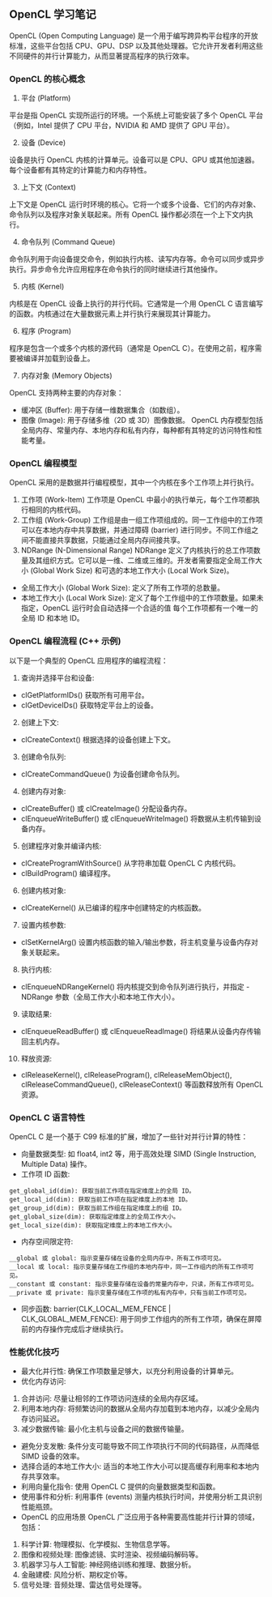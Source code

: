 ## OpenCL 学习笔记
OpenCL (Open Computing Language) 是一个用于编写跨异构平台程序的开放标准，这些平台包括 CPU、GPU、DSP 以及其他处理器。它允许开发者利用这些不同硬件的并行计算能力，从而显著提高程序的执行效率。
### OpenCL 的核心概念
1. 平台 (Platform)

平台是指 OpenCL 实现所运行的环境。一个系统上可能安装了多个 OpenCL 平台（例如，Intel 提供了 CPU 平台，NVIDIA 和 AMD 提供了 GPU 平台）。

2. 设备 (Device)

设备是执行 OpenCL 内核的计算单元。设备可以是 CPU、GPU 或其他加速器。每个设备都有其特定的计算能力和内存特性。

3. 上下文 (Context)

上下文是 OpenCL 运行时环境的核心。它将一个或多个设备、它们的内存对象、命令队列以及程序对象关联起来。所有 OpenCL 操作都必须在一个上下文内执行。

4. 命令队列 (Command Queue)

命令队列用于向设备提交命令，例如执行内核、读写内存等。命令可以同步或异步执行。异步命令允许应用程序在命令执行的同时继续进行其他操作。

5. 内核 (Kernel)

内核是在 OpenCL 设备上执行的并行代码。它通常是一个用 OpenCL C 语言编写的函数。内核通过在大量数据元素上并行执行来展现其计算能力。

6. 程序 (Program)

程序是包含一个或多个内核的源代码（通常是 OpenCL C）。在使用之前，程序需要被编译并加载到设备上。

7. 内存对象 (Memory Objects)

OpenCL 支持两种主要的内存对象：
- 缓冲区 (Buffer): 用于存储一维数据集合（如数组）。
- 图像 (Image): 用于存储多维（2D 或 3D）图像数据。
OpenCL 内存模型包括全局内存、常量内存、本地内存和私有内存，每种都有其特定的访问特性和性能考量。
### OpenCL 编程模型
OpenCL 采用的是数据并行编程模型，其中一个内核在多个工作项上并行执行。
1. 工作项 (Work-Item)
工作项是 OpenCL 中最小的执行单元，每个工作项都执行相同的内核代码。
2. 工作组 (Work-Group)
工作组是由一组工作项组成的。同一工作组中的工作项可以在本地内存中共享数据，并通过障碍 (barrier) 进行同步。不同工作组之间不能直接共享数据，只能通过全局内存间接共享。
3. NDRange (N-Dimensional Range)
NDRange 定义了内核执行的总工作项数量及其组织方式。它可以是一维、二维或三维的。开发者需要指定全局工作大小 (Global Work Size) 和可选的本地工作大小 (Local Work Size)。
- 全局工作大小 (Global Work Size): 定义了所有工作项的总数量。
- 本地工作大小 (Local Work Size): 定义了每个工作组中的工作项数量。如果未指定，OpenCL 运行时会自动选择一个合适的值
每个工作项都有一个唯一的全局 ID 和本地 ID。
### OpenCL 编程流程 (C++ 示例)
以下是一个典型的 OpenCL 应用程序的编程流程：
1. 查询并选择平台和设备:
- clGetPlatformIDs() 获取所有可用平台。
- clGetDeviceIDs() 获取特定平台上的设备。
2. 创建上下文:
- clCreateContext() 根据选择的设备创建上下文。
3. 创建命令队列:
- clCreateCommandQueue() 为设备创建命令队列。
4. 创建内存对象:
- clCreateBuffer() 或 clCreateImage() 分配设备内存。
- clEnqueueWriteBuffer() 或 clEnqueueWriteImage() 将数据从主机传输到设备内存。
5. 创建程序对象并编译内核:
- clCreateProgramWithSource() 从字符串加载 OpenCL C 内核代码。
- clBuildProgram() 编译程序。
6. 创建内核对象:
- clCreateKernel() 从已编译的程序中创建特定的内核函数。
7. 设置内核参数:
- clSetKernelArg() 设置内核函数的输入/输出参数，将主机变量与设备内存对象关联起来。
8. 执行内核:
- clEnqueueNDRangeKernel() 将内核提交到命令队列进行执行，并指定 - NDRange 参数（全局工作大小和本地工作大小）。
9. 读取结果:
- clEnqueueReadBuffer() 或 clEnqueueReadImage() 将结果从设备内存传输回主机内存。
10. 释放资源:
- clReleaseKernel(), clReleaseProgram(), clReleaseMemObject(), clReleaseCommandQueue(), clReleaseContext() 等函数释放所有 OpenCL 资源。
### OpenCL C 语言特性
OpenCL C 是一个基于 C99 标准的扩展，增加了一些针对并行计算的特性：
- 向量数据类型: 如 float4, int2 等，用于高效处理 SIMD (Single Instruction, Multiple Data) 操作。
- 工作项 ID 函数:
```
get_global_id(dim): 获取当前工作项在指定维度上的全局 ID。
get_local_id(dim): 获取当前工作项在指定维度上的本地 ID。
get_group_id(dim): 获取当前工作组在指定维度上的组 ID。
get_global_size(dim): 获取指定维度上的全局工作大小。
get_local_size(dim): 获取指定维度上的本地工作大小。
```
- 内存空间限定符:
```
__global 或 global: 指示变量存储在设备的全局内存中，所有工作项可见。
__local 或 local: 指示变量存储在工作组的本地内存中，同一工作组内的所有工作项可见。
__constant 或 constant: 指示变量存储在设备的常量内存中，只读，所有工作项可见。
__private 或 private: 指示变量存储在工作项的私有内存中，只有当前工作项可见。
```
- 同步函数:
barrier(CLK_LOCAL_MEM_FENCE | CLK_GLOBAL_MEM_FENCE): 用于同步工作组内的所有工作项，确保在屏障前的内存操作完成后才继续执行。
### 性能优化技巧
- 最大化并行性: 确保工作项数量足够大，以充分利用设备的计算单元。
- 优化内存访问:
1. 合并访问: 尽量让相邻的工作项访问连续的全局内存区域。
2. 利用本地内存: 将频繁访问的数据从全局内存加载到本地内存，以减少全局内存访问延迟。
3. 减少数据传输: 最小化主机与设备之间的数据传输量。
- 避免分支发散: 条件分支可能导致不同工作项执行不同的代码路径，从而降低 SIMD 设备的效率。
- 选择合适的本地工作大小: 适当的本地工作大小可以提高缓存利用率和本地内存共享效率。
- 利用向量化指令: 使用 OpenCL C 提供的向量数据类型和函数。
- 使用事件和分析: 利用事件 (events) 测量内核执行时间，并使用分析工具识别性能瓶颈。
- OpenCL 的应用场景
OpenCL 广泛应用于各种需要高性能并行计算的领域，包括：
1. 科学计算: 物理模拟、化学模拟、生物信息学等。
2. 图像和视频处理: 图像滤镜、实时渲染、视频编码解码等。
3. 机器学习与人工智能: 神经网络训练和推理、数据分析。
4. 金融建模: 风险分析、期权定价等。
5. 信号处理: 音频处理、雷达信号处理等。